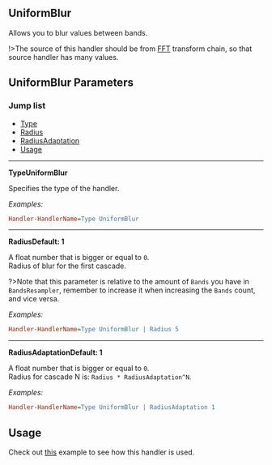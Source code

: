 ## UniformBlur

Allows you to blur values between bands.

!>The source of this handler should be from [FFT](/docs/handler-types/fft/fft.md) transform chain, so that source handler has many values.

## UniformBlur Parameters

### Jump list

- [Type](#type)
- [Radius](#radius)
- [RadiusAdaptation](#radius-adaptation)
- [Usage](#usage)

---

<p id="type" class="p-title"><b>Type</b><b>UniformBlur</b></p>

Specifies the type of the handler.

_Examples:_

```ini
Handler-HandlerName=Type UniformBlur
```

---

<p id="radius" class="p-title"><b>Radius</b><b>Default: 1</b></p>

A float number that is bigger or equal to `0`.<br>
Radius of blur for the first cascade.

?>Note that this parameter is relative to the amount of `Bands` you have in `BandsResampler`, remember to increase it when increasing the `Bands` count, and vice versa.

_Examples:_

```ini
Handler-HandlerName=Type UniformBlur | Radius 5
```

---

<p id="radius-adaptation" class="p-title"><b>RadiusAdaptation</b><b>Default: 1</b></p>

A float number that is bigger or equal to `0`.<br>
Radius for cascade N is: `Radius * RadiusAdaptation^N`.

_Examples:_

```ini
Handler-HandlerName=Type UniformBlur | RadiusAdaptation 1
```

## Usage

Check out [this](/docs/usage-examples/fft-spectrum.md) example to see how this handler is used.
